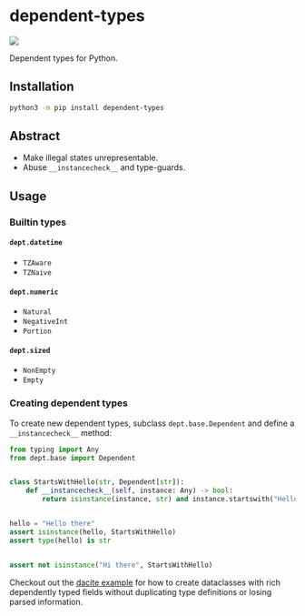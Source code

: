 # dependent-types

[![](https://github.com/antonagestam/dependent-types/workflows/CI/badge.svg)][CI]

[CI]: https://github.com/antonagestam/dependent-types/actions?query=workflow%3ACI

Dependent types for Python.

## Installation

```bash
python3 -m pip install dependent-types
```

## Abstract

- Make illegal states unrepresentable.
- Abuse `__instancecheck__` and type-guards.

## Usage

### Builtin types

#### `dept.datetime`

- `TZAware`
- `TZNaive`

#### `dept.numeric`

- `Natural`
- `NegativeInt`
- `Portion`

#### `dept.sized`

- `NonEmpty`
- `Empty`

### Creating dependent types

To create new dependent types, subclass `dept.base.Dependent` and define a
`__instancecheck__` method:

```python
from typing import Any
from dept.base import Dependent


class StartsWithHello(str, Dependent[str]):
    def __instancecheck__(self, instance: Any) -> bool:
        return isinstance(instance, str) and instance.startswith("Hello")


hello = "Hello there"
assert isinstance(hello, StartsWithHello)
assert type(hello) is str


assert not isinstance("Hi there", StartsWithHello)
```

Checkout out the [dacite example] for how to create dataclasses with rich
dependently typed fields without duplicating type definitions or losing parsed
information.

[dacite example]: examples/dacite/test_dacite.py
